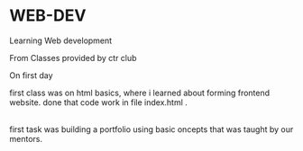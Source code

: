 # WEB-DEV
Learning Web development

From Classes provided by ctr club

On first day

first class was on html basics, where i learned about forming frontend website. done that code work in file index.html .

<br>
first task was building a portfolio using basic oncepts that was taught by our mentors.

